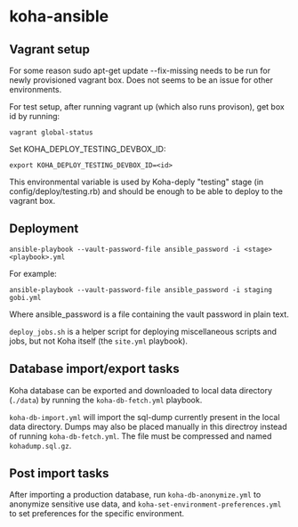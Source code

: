 # koha-ansible

## Vagrant setup

For some reason sudo apt-get update --fix-missing needs to be run for newly provisioned vagrant box.
Does not seems to be an issue for other environments.

For test setup, after running vagrant up (which also runs provison), get box id by running:

`vagrant global-status`

Set KOHA_DEPLOY_TESTING_DEVBOX_ID:

`export KOHA_DEPLOY_TESTING_DEVBOX_ID=<id>`

This environmental variable is used by Koha-deply "testing" stage (in config/deploy/testing.rb)
and should be enough to be able to deploy to the vagrant box.

## Deployment

`ansible-playbook --vault-password-file ansible_password -i <stage> <playbook>.yml`

For example:

`ansible-playbook --vault-password-file ansible_password -i staging gobi.yml`

Where ansible_password is a file containing the vault password in plain text.

`deploy_jobs.sh` is a helper script for deploying miscellaneous scripts and jobs, but not Koha itself (the `site.yml` playbook).

## Database import/export tasks

Koha database can be exported and downloaded to local data directory (`./data`) by running the `koha-db-fetch.yml` playbook.

`koha-db-import.yml` will import the sql-dump currently present in the local data directory. Dumps may also be placed
manually in this directroy instead of running `koha-db-fetch.yml`. The file must be compressed and named `kohadump.sql.gz`.

## Post import tasks

After importing a production database, run `koha-db-anonymize.yml` to anonymize sensitive use data, and `koha-set-environment-preferences.yml` to set preferences for the specific environment.

